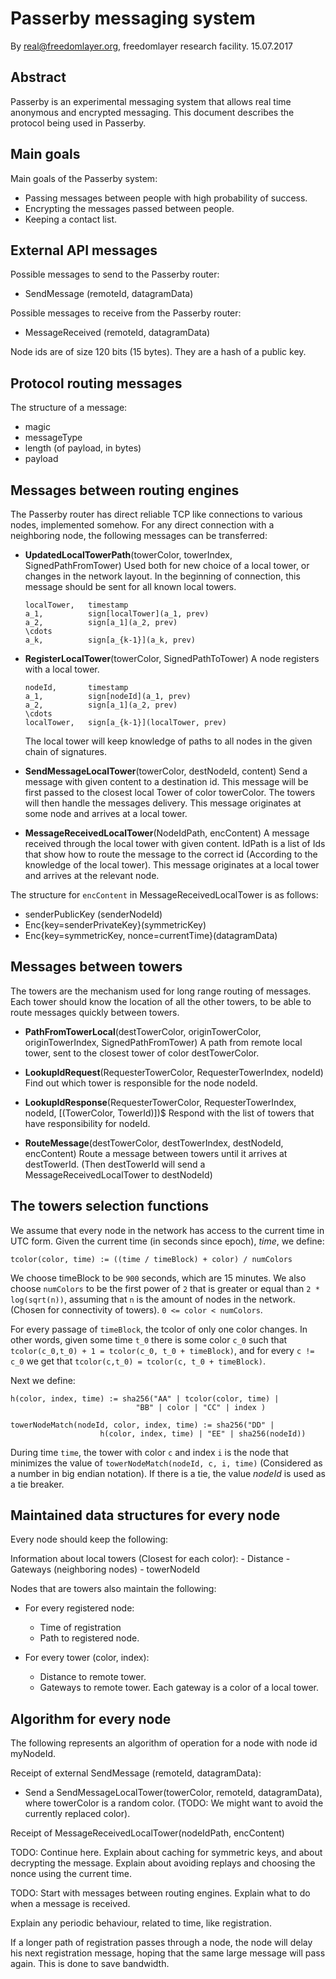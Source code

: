 
# Passerby messaging system
By real@freedomlayer.org, freedomlayer research facility.
15.07.2017

## Abstract

Passerby is an experimental messaging system that allows real time anonymous
and encrypted messaging. This document describes the protocol being used in
Passerby.

## Main goals

Main goals of the Passerby system:

- Passing messages between people with high probability of success.
- Encrypting the messages passed between people.
- Keeping a contact list.


## External API messages

Possible messages to send to the Passerby router:

- SendMessage (remoteId, datagramData)

Possible messages to receive from the Passerby router:

- MessageReceived (remoteId, datagramData)

Node ids are of size 120 bits (15 bytes). They are a hash of a public key.


## Protocol routing messages

The structure of a message:

- magic
- messageType
- length (of payload, in bytes)
- payload

## Messages between routing engines

The Passerby router has direct reliable TCP like connections to various nodes,
implemented somehow. For any direct connection with a neighboring node, the
following messages can be transferred:

-   **UpdatedLocalTowerPath**(towerColor, towerIndex, SignedPathFromTower)
    Used both for new choice of a local tower, or changes in the network
    layout. In the beginning of connection, this message should be sent for
    all known local towers. 

    ```
    localTower,   timestamp                  
    a_1,          sign[localTower](a_1, prev)
    a_2,          sign[a_1](a_2, prev)       
    \cdots                                   
    a_k,          sign[a_{k-1}](a_k, prev)
    ```

-   **RegisterLocalTower**(towerColor, SignedPathToTower)
    A node registers with a local tower.
    ```
    nodeId,       timestamp              
    a_1,          sign[nodeId](a_1, prev)
    a_2,          sign[a_1](a_2, prev)   
    \cdots                               
    localTower,   sign[a_{k-1}](localTower, prev)
    ```
    The local tower will keep knowledge of paths to all nodes in the given
    chain of signatures.

-   **SendMessageLocalTower**(towerColor, destNodeId, content)
    Send a message with given content to a destination id.
    This message will be first passed to the closest local Tower of color
    towerColor. The towers will then handle the messages delivery. This message
    originates at some node and arrives at a local tower.

-   **MessageReceivedLocalTower**(NodeIdPath, encContent)
    A message received through the local tower with given content.
    IdPath is a list of Ids that show how to route the message to the correct
    id (According to the knowledge of the local tower).
    This message originates at a local tower and arrives at the relevant node.

The structure for `encContent` in MessageReceivedLocalTower is as follows:
- senderPublicKey (senderNodeId)
- Enc{key=senderPrivateKey}(symmetricKey)
- Enc{key=symmetricKey, nonce=currentTime}(datagramData)

## Messages between towers

The towers are the mechanism used for long range routing of messages.
Each tower should know the location of all the other towers, to be able to route
messages quickly between towers.

-   **PathFromTowerLocal**(destTowerColor, originTowerColor, originTowerIndex, 
    SignedPathFromTower)
    A path from remote local tower, sent to the closest tower of color destTowerColor.

-   **LookupIdRequest**(RequesterTowerColor, RequesterTowerIndex, nodeId)
    Find out which tower is responsible for the node nodeId.

-   **LookupIdResponse**(RequesterTowerColor, RequesterTowerIndex, nodeId, 
    [(TowerColor, TowerId)])$
    Respond with the list of towers that have responsibility for nodeId.

-   **RouteMessage**(destTowerColor, destTowerIndex, destNodeId, encContent)
    Route a message between towers until it arrives at destTowerId.
    (Then destTowerId will send a MessageReceivedLocalTower to destNodeId)


## The towers selection functions

We assume that every node in the network has access to the current time in UTC
form. Given the current time (in seconds since epoch), $time$, we define:

```
tcolor(color, time) := ((time / timeBlock) + color) / numColors
```

We choose timeBlock to be `900` seconds, which are 15 minutes. We also choose
`numColors` to be the first power of `2` that is greater or equal than
`2 * log(sqrt(n))`, assuming that `n` is the amount of nodes in the network. 
(Chosen for connectivity of towers). `0 <= color < numColors`.

For every passage of `timeBlock`, the tcolor of only one color changes. In other
words, given some time `t_0` there is some color `c_0` such that `tcolor(c_0,t_0) +
1 = tcolor(c_0, t_0 + timeBlock)`, and for every `c != c_0` we get that
`tcolor(c,t_0) = tcolor(c, t_0 + timeBlock)`.

Next we define:

```
h(color, index, time) := sha256("AA" | tcolor(color, time) | 
                            "BB" | color | "CC" | index )

towerNodeMatch(nodeId, color, index, time) := sha256("DD" |  
                    h(color, index, time) | "EE" | sha256(nodeId))
```


During time `time`, the tower with color `c` and index `i` is the node that
minimizes the value of `towerNodeMatch(nodeId, c, i, time)` (Considered as a
number in big endian notation). If there is a tie, the value $nodeId$ is used as
a tie breaker.

## Maintained data structures for every node

Every node should keep the following:

Information about local towers (Closest for each color):
    - Distance
    - Gateways (neighboring nodes)
    - towerNodeId

Nodes that are towers also maintain the following:

- For every registered node:
    - Time of registration
    - Path to registered node.

-   For every tower (color, index):
    - Distance to remote tower.
    - Gateways to remote tower. Each gateway is a color of a local tower.


## Algorithm for every node

The following represents an algorithm of operation for a node with node id
myNodeId.


Receipt of external SendMessage (remoteId, datagramData):
-   Send a SendMessageLocalTower(towerColor, remoteId, datagramData),
    where towerColor is a random color. (TODO: We might want to avoid the
    currently replaced color).

Receipt of MessageReceivedLocalTower(nodeIdPath, encContent)

TODO: Continue here. Explain about caching for symmetric keys,
and about decrypting the message. Explain about avoiding replays and choosing
the nonce using the current time.


TODO: Start with messages between routing engines.
Explain what to do when a message is received.

Explain any periodic behaviour, related to time, like registration.

If a longer path of registration passes through a node, the node will delay his
next registration message, hoping that the same large message will pass again.
This is done to save bandwidth.

